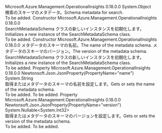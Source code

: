 <Type Name="SearchMetadataSchema" FullName="Microsoft.Azure.Management.OperationalInsights.Models.SearchMetadataSchema">
  <TypeSignature Language="C#" Value="public class SearchMetadataSchema" />
  <TypeSignature Language="ILAsm" Value=".class public auto ansi beforefieldinit SearchMetadataSchema extends System.Object" />
  <TypeSignature Language="DocId" Value="T:Microsoft.Azure.Management.OperationalInsights.Models.SearchMetadataSchema" />
  <TypeSignature Language="VB.NET" Value="Public Class SearchMetadataSchema" />
  <TypeSignature Language="F#" Value="type SearchMetadataSchema = class" />
  <AssemblyInfo>
    <AssemblyName>Microsoft.Azure.Management.OperationalInsights</AssemblyName>
    <AssemblyVersion>0.18.0.0</AssemblyVersion>
  </AssemblyInfo>
  <Base>
    <BaseTypeName>System.Object</BaseTypeName>
  </Base>
  <Interfaces />
  <Docs>
    <summary>
            <span data-ttu-id="e0150-101">検索のスキーマのメタデータ。</span><span class="sxs-lookup"><span data-stu-id="e0150-101">Schema metadata for search.</span></span>
            </summary>
    <remarks>To be added.</remarks>
  </Docs>
  <Members>
    <Member MemberName=".ctor">
      <MemberSignature Language="C#" Value="public SearchMetadataSchema ();" />
      <MemberSignature Language="ILAsm" Value=".method public hidebysig specialname rtspecialname instance void .ctor() cil managed" />
      <MemberSignature Language="DocId" Value="M:Microsoft.Azure.Management.OperationalInsights.Models.SearchMetadataSchema.#ctor" />
      <MemberSignature Language="VB.NET" Value="Public Sub New ()" />
      <MemberType>Constructor</MemberType>
      <AssemblyInfo>
        <AssemblyName>Microsoft.Azure.Management.OperationalInsights</AssemblyName>
        <AssemblyVersion>0.18.0.0</AssemblyVersion>
      </AssemblyInfo>
      <Parameters />
      <Docs>
        <summary>
            <span data-ttu-id="e0150-102">SearchMetadataSchema クラスの新しいインスタンスを初期化します。</span><span class="sxs-lookup"><span data-stu-id="e0150-102">Initializes a new instance of the SearchMetadataSchema class.</span></span>
            </summary>
        <remarks>To be added.</remarks>
      </Docs>
    </Member>
    <Member MemberName=".ctor">
      <MemberSignature Language="C#" Value="public SearchMetadataSchema (string name = null, Nullable&lt;int&gt; version = null);" />
      <MemberSignature Language="ILAsm" Value=".method public hidebysig specialname rtspecialname instance void .ctor(string name, valuetype System.Nullable`1&lt;int32&gt; version) cil managed" />
      <MemberSignature Language="DocId" Value="M:Microsoft.Azure.Management.OperationalInsights.Models.SearchMetadataSchema.#ctor(System.String,System.Nullable{System.Int32})" />
      <MemberSignature Language="VB.NET" Value="Public Sub New (Optional name As String = null, Optional version As Nullable(Of Integer) = null)" />
      <MemberSignature Language="F#" Value="new Microsoft.Azure.Management.OperationalInsights.Models.SearchMetadataSchema : string * Nullable&lt;int&gt; -&gt; Microsoft.Azure.Management.OperationalInsights.Models.SearchMetadataSchema" Usage="new Microsoft.Azure.Management.OperationalInsights.Models.SearchMetadataSchema (name, version)" />
      <MemberType>Constructor</MemberType>
      <AssemblyInfo>
        <AssemblyName>Microsoft.Azure.Management.OperationalInsights</AssemblyName>
        <AssemblyVersion>0.18.0.0</AssemblyVersion>
      </AssemblyInfo>
      <Parameters>
        <Parameter Name="name" Type="System.String" />
        <Parameter Name="version" Type="System.Nullable&lt;System.Int32&gt;" />
      </Parameters>
      <Docs>
        <param name="name"><span data-ttu-id="e0150-103">メタデータのスキーマの名前。</span><span class="sxs-lookup"><span data-stu-id="e0150-103">The name of the metadata schema.</span></span></param>
        <param name="version"><span data-ttu-id="e0150-104">メタデータのスキーマのバージョン。</span><span class="sxs-lookup"><span data-stu-id="e0150-104">The version of the metadata schema.</span></span></param>
        <summary>
            <span data-ttu-id="e0150-105">SearchMetadataSchema クラスの新しいインスタンスを初期化します。</span><span class="sxs-lookup"><span data-stu-id="e0150-105">Initializes a new instance of the SearchMetadataSchema class.</span></span>
            </summary>
        <remarks>To be added.</remarks>
      </Docs>
    </Member>
    <Member MemberName="Name">
      <MemberSignature Language="C#" Value="public string Name { get; set; }" />
      <MemberSignature Language="ILAsm" Value=".property instance string Name" />
      <MemberSignature Language="DocId" Value="P:Microsoft.Azure.Management.OperationalInsights.Models.SearchMetadataSchema.Name" />
      <MemberSignature Language="VB.NET" Value="Public Property Name As String" />
      <MemberSignature Language="F#" Value="member this.Name : string with get, set" Usage="Microsoft.Azure.Management.OperationalInsights.Models.SearchMetadataSchema.Name" />
      <MemberType>Property</MemberType>
      <AssemblyInfo>
        <AssemblyName>Microsoft.Azure.Management.OperationalInsights</AssemblyName>
        <AssemblyVersion>0.18.0.0</AssemblyVersion>
      </AssemblyInfo>
      <Attributes>
        <Attribute>
          <AttributeName>Newtonsoft.Json.JsonProperty(PropertyName="name")</AttributeName>
        </Attribute>
      </Attributes>
      <ReturnValue>
        <ReturnType>System.String</ReturnType>
      </ReturnValue>
      <Docs>
        <summary>
            <span data-ttu-id="e0150-106">取得またはメタデータのスキーマの名前を設定します。</span><span class="sxs-lookup"><span data-stu-id="e0150-106">Gets or sets the name of the metadata schema.</span></span>
            </summary>
        <value>To be added.</value>
        <remarks>To be added.</remarks>
      </Docs>
    </Member>
    <Member MemberName="Version">
      <MemberSignature Language="C#" Value="public Nullable&lt;int&gt; Version { get; set; }" />
      <MemberSignature Language="ILAsm" Value=".property instance valuetype System.Nullable`1&lt;int32&gt; Version" />
      <MemberSignature Language="DocId" Value="P:Microsoft.Azure.Management.OperationalInsights.Models.SearchMetadataSchema.Version" />
      <MemberSignature Language="VB.NET" Value="Public Property Version As Nullable(Of Integer)" />
      <MemberSignature Language="F#" Value="member this.Version : Nullable&lt;int&gt; with get, set" Usage="Microsoft.Azure.Management.OperationalInsights.Models.SearchMetadataSchema.Version" />
      <MemberType>Property</MemberType>
      <AssemblyInfo>
        <AssemblyName>Microsoft.Azure.Management.OperationalInsights</AssemblyName>
        <AssemblyVersion>0.18.0.0</AssemblyVersion>
      </AssemblyInfo>
      <Attributes>
        <Attribute>
          <AttributeName>Newtonsoft.Json.JsonProperty(PropertyName="version")</AttributeName>
        </Attribute>
      </Attributes>
      <ReturnValue>
        <ReturnType>System.Nullable&lt;System.Int32&gt;</ReturnType>
      </ReturnValue>
      <Docs>
        <summary>
            <span data-ttu-id="e0150-107">取得またはメタデータのスキーマのバージョンを設定します。</span><span class="sxs-lookup"><span data-stu-id="e0150-107">Gets or sets the version of the metadata schema.</span></span>
            </summary>
        <value>To be added.</value>
        <remarks>To be added.</remarks>
      </Docs>
    </Member>
  </Members>
</Type>